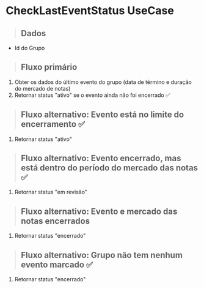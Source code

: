 # CheckLastEventStatus UseCase

> ## Dados

- Id do Grupo

> ## Fluxo primário

1. Obter os dados do último evento do grupo (data de término e duração do mercado de notas)
2. Retornar status "ativo" se o evento ainda não foi encerrado ✅

> ## Fluxo alternativo: Evento está no limite do encerramento ✅

1. Retornar status "ativo"

> ## Fluxo alternativo: Evento encerrado, mas está dentro do período do mercado das notas ✅

1. Retornar status "em revisão"

> ## Fluxo alternativo: Evento e mercado das notas encerrados

1. Retornar status "encerrado"

> ## Fluxo alternativo: Grupo não tem nenhum evento marcado ✅

1. Retornar status "encerrado"
